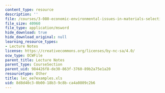 ```yaml
---
content_type: resource
description: ''
file: /courses/3-080-economic-environmental-issues-in-materials-selection-fall-2005/8d8d40c30b0018b39c8bca4a0809c2b6_lec_ee7examples.xls
file_size: 40960
file_type: application/msword
hide_download: true
hide_download_original: null
learning_resource_types:
- Lecture Notes
license: https://creativecommons.org/licenses/by-nc-sa/4.0/
ocw_type: OCWFile
parent_title: Lecture Notes
parent_type: CourseSection
parent_uid: 984426f8-de30-863f-3760-89b2a75e1a20
resourcetype: Other
title: lec_ee7examples.xls
uid: 8d8d40c3-0b00-18b3-9c8b-ca4a0809c2b6
---
```

